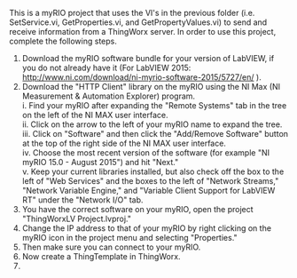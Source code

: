 This is a myRIO project that uses the VI's in the previous folder (i.e. SetService.vi, GetProperties.vi, and GetPropertyValues.vi) to send and receive information from a ThingWorx server. In order to use this project, complete the following steps. <br>
1. Download the myRIO software bundle for your version of LabVIEW, if you do not already have it (For LabVIEW 2015: <a href ="http://www.ni.com/download/ni-myrio-software-2015/5727/en/">http://www.ni.com/download/ni-myrio-software-2015/5727/en/</a> ). <br>
2. Download the "HTTP Client" library on the myRIO using the NI Max (NI Measurement & Automation Explorer) program. <br>
      i. Find your myRIO after expanding the "Remote Systems" tab in the tree on the left of the NI MAX user interface. <br>
      ii. Click on the arrow to the left of your myRIO name to expand the tree. <br>
      iii. Click on "Software" and then click the "Add/Remove Software" button at the top of the right side of the NI MAX user interface.<br>
      iv. Choose the most recent version of the software (for example "NI myRIO 15.0 - August 2015") and hit "Next."<br>
      v. Keep your current libraries installed, but also check off the box to the left of "Web Services" and the boxes to the left of "Network Streams," "Network Variable Engine," and "Variable Client Support for LabVIEW RT" under the "Network I/O" tab. <br>
3. You have the correct software on your myRIO, open the project "ThingWorxLV Project.lvproj." <br>
4. Change the IP address to that of your myRIO by right clicking on the myRIO icon in the project menu and selecting "Properties." <br>
5. Then make sure you can connect to your myRIO. <br>
6. Now create a ThingTemplate in ThingWorx. <br>
7. 
